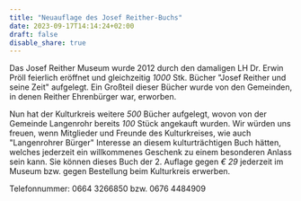```yaml
---
title: "Neuauflage des Josef Reither-Buchs"
date: 2023-09-17T14:14:24+02:00
draft: false
disable_share: true
---
```


Das Josef Reither Museum wurde 2012 durch den damaligen LH Dr. Erwin Pröll feierlich eröffnet und gleichzeitig _1000_ Stk. Bücher "Josef Reither und seine Zeit" aufgelegt.
Ein Großteil dieser Bücher wurde von den Gemeinden, in denen Reither Ehrenbürger war, erworben.

Nun hat der Kulturkreis weitere _500_ Bücher aufgelegt, wovon von der Gemeinde Langenrohr bereits _100_ Stück angekauft wurden.
Wir würden uns freuen, wenn Mitglieder und Freunde des Kulturkreises, wie auch "Langenrohrer Bürger" Interesse an diesem kulturträchtigen Buch hätten, welches jederzeit ein willkommenes Geschenk zu einem besonderen Anlass sein kann.
Sie können dieses Buch der 2. Auflage gegen _€ 29_ jederzeit im Museum bzw. gegen Bestellung beim Kulturkreis erwerben.

Telefonnummer: 0664 3266850 bzw. 0676 4484909